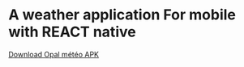 # A weather application For mobile with REACT native

<a id="raw-url" href="https://github.com/xive30/opal-meteo/raw/main/OpalMeteo.apk">Download Opal météo APK</a>